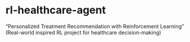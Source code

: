 # rl-healthcare-agent
“Personalized Treatment Recommendation with Reinforcement Learning” (Real-world inspired RL project for healthcare decision-making)
